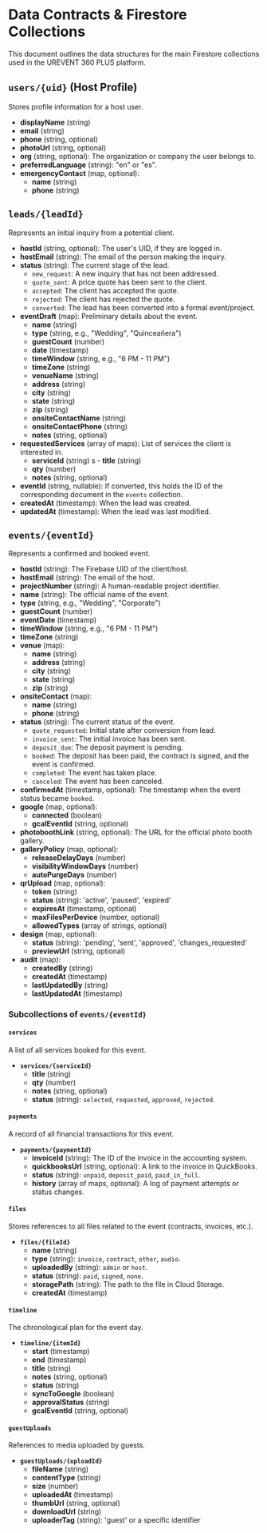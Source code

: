 
# Data Contracts & Firestore Collections

This document outlines the data structures for the main Firestore collections used in the UREVENT 360 PLUS platform.

## `users/{uid}` (Host Profile)

Stores profile information for a host user.

- **displayName** (string)
- **email** (string)
- **phone** (string, optional)
- **photoUrl** (string, optional)
- **org** (string, optional): The organization or company the user belongs to.
- **preferredLanguage** (string): "en" or "es".
- **emergencyContact** (map, optional):
    - **name** (string)
    - **phone** (string)

## `leads/{leadId}`

Represents an initial inquiry from a potential client.

- **hostId** (string, optional): The user's UID, if they are logged in.
- **hostEmail** (string): The email of the person making the inquiry.
- **status** (string): The current stage of the lead.
    - `new_request`: A new inquiry that has not been addressed.
    - `quote_sent`: A price quote has been sent to the client.
    - `accepted`: The client has accepted the quote.
    - `rejected`: The client has rejected the quote.
    - `converted`: The lead has been converted into a formal event/project.
- **eventDraft** (map): Preliminary details about the event.
    - **name** (string)
    - **type** (string, e.g., "Wedding", "Quinceañera")
    - **guestCount** (number)
    - **date** (timestamp)
    - **timeWindow** (string, e.g., "6 PM - 11 PM")
    - **timeZone** (string)
    - **venueName** (string)
    - **address** (string)
    - **city** (string)
    - **state** (string)
    - **zip** (string)
    - **onsiteContactName** (string)
    - **onsiteContactPhone** (string)
    - **notes** (string, optional)
- **requestedServices** (array of maps): List of services the client is interested in.
    - **serviceId** (string)
    s   - **title** (string)
    - **qty** (number)
    - **notes** (string, optional)
- **eventId** (string, nullable): If converted, this holds the ID of the corresponding document in the `events` collection.
- **createdAt** (timestamp): When the lead was created.
- **updatedAt** (timestamp): When the lead was last modified.

## `events/{eventId}`

Represents a confirmed and booked event.

- **hostId** (string): The Firebase UID of the client/host.
- **hostEmail** (string): The email of the host.
- **projectNumber** (string): A human-readable project identifier.
- **name** (string): The official name of the event.
- **type** (string, e.g., "Wedding", "Corporate")
- **guestCount** (number)
- **eventDate** (timestamp)
- **timeWindow** (string, e.g., "6 PM - 11 PM")
- **timeZone** (string)
- **venue** (map):
    - **name** (string)
    - **address** (string)
    - **city** (string)
    - **state** (string)
    - **zip** (string)
- **onsiteContact** (map):
    - **name** (string)
    - **phone** (string)
- **status** (string): The current status of the event.
    - `quote_requested`: Initial state after conversion from lead.
    - `invoice_sent`: The initial invoice has been sent.
    - `deposit_due`: The deposit payment is pending.
    - `booked`: The deposit has been paid, the contract is signed, and the event is confirmed.
    - `completed`: The event has taken place.
    - `canceled`: The event has been canceled.
- **confirmedAt** (timestamp, optional): The timestamp when the event status became `booked`.
- **google** (map, optional):
    - **connected** (boolean)
    - **gcalEventId** (string, optional)
- **photoboothLink** (string, optional): The URL for the official photo booth gallery.
- **galleryPolicy** (map, optional):
    - **releaseDelayDays** (number)
    - **visibilityWindowDays** (number)
    - **autoPurgeDays** (number)
- **qrUpload** (map, optional):
    - **token** (string)
    - **status** (string): 'active', 'paused', 'expired'
    - **expiresAt** (timestamp, optional)
    - **maxFilesPerDevice** (number, optional)
    - **allowedTypes** (array of strings, optional)
- **design** (map, optional):
    - **status** (string): 'pending', 'sent', 'approved', 'changes_requested'
    - **previewUrl** (string, optional)
- **audit** (map):
    - **createdBy** (string)
    - **createdAt** (timestamp)
    - **lastUpdatedBy** (string)
    - **lastUpdatedAt** (timestamp)

### Subcollections of `events/{eventId}`

#### `services`
A list of all services booked for this event.
- **`services/{serviceId}`**
    - **title** (string)
    - **qty** (number)
    - **notes** (string, optional)
    - **status** (string): `selected`, `requested`, `approved`, `rejected`.

#### `payments`
A record of all financial transactions for this event.
- **`payments/{paymentId}`**
    - **invoiceId** (string): The ID of the invoice in the accounting system.
    - **quickbooksUrl** (string, optional): A link to the invoice in QuickBooks.
    - **status** (string): `unpaid`, `deposit_paid`, `paid_in_full`.
    - **history** (array of maps, optional): A log of payment attempts or status changes.

#### `files`
Stores references to all files related to the event (contracts, invoices, etc.).
- **`files/{fileId}`**
    - **name** (string)
    - **type** (string): `invoice`, `contract`, `other`, `audio`.
    - **uploadedBy** (string): `admin` or `host`.
    - **status** (string): `paid`, `signed`, `none`.
    - **storagePath** (string): The path to the file in Cloud Storage.
    - **createdAt** (timestamp)

#### `timeline`
The chronological plan for the event day.
- **`timeline/{itemId}`**
    - **start** (timestamp)
    - **end** (timestamp)
    - **title** (string)
    - **notes** (string, optional)
    - **status** (string)
    - **syncToGoogle** (boolean)
    - **approvalStatus** (string)
    - **gcalEventId** (string, optional)

#### `guestUploads`
References to media uploaded by guests.
- **`guestUploads/{uploadId}`**
    - **fileName** (string)
    - **contentType** (string)
    - **size** (number)
    - **uploadedAt** (timestamp)
    - **thumbUrl** (string, optional)
    - **downloadUrl** (string)
    - **uploaderTag** (string): 'guest' or a specific identifier
